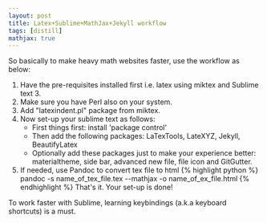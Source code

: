 ```yaml
---
layout: post
title: Latex+Sublime+MathJax+Jekyll workflow
tags: [distill]
mathjax: true
---
```


So basically to make heavy math websites faster, use the workflow as below:

1. Have the pre-requisites installed first i.e. latex using miktex and Sublime text 3.
2. Make sure you have Perl also on your system.
3. Add "latexindent.pl" package from miktex.
4. Now set-up your sublime text as follows:
    * First things first: install 'package control'
    * Then add the following packages: LaTexTools, LateXYZ, Jekyll, BeautifyLatex
    * Optionally add these packages just to make your experience better: materialtheme, side bar, advanced new file, file icon and GitGutter.
5. If needed, use Pandoc to convert tex file to html 
{% highlight python %}
pandoc -s name_of_tex_file.tex --mathjax -o name_of_ex_file.html 
{% endhighlight %}
That's it. Your set-up is done!

To work faster with Sublime, learning keybindings (a.k.a keyboard shortcuts) is a must.